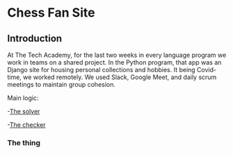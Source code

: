 # Chess Fan Site


## Introduction

At The Tech Academy, for the last two weeks in every language program we work in teams on a shared project. In the Python program, that app was an Django site for housing personal collections and hobbies. It being Covid-time, we worked remotely. We used Slack, Google Meet, and daily scrum meetings to maintain group cohesion.

Main logic:

-[The solver](https://github.com/mcleeder/CodeSamples/blob/main/Sudoku_Solver.md#the-solver)

-[The checker](https://github.com/mcleeder/CodeSamples/blob/main/Sudoku_Solver.md#the-checker)



### The thing




```python

```
